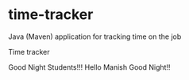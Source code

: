 # time-tracker
Java (Maven) application for tracking time on the job

Time tracker

Good Night Students!!!
Hello Manish
Good Night!!
